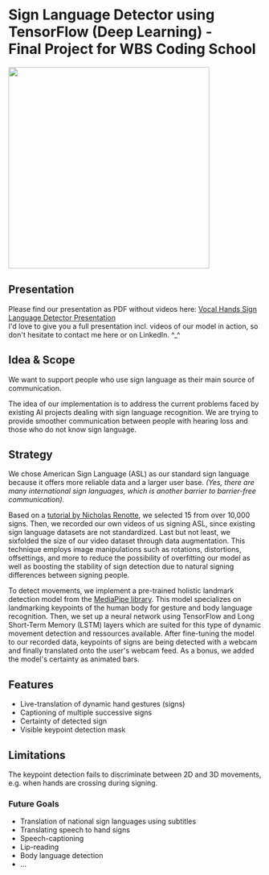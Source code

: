 # Sign Language Detector using TensorFlow (Deep Learning) - <br/>Final Project for WBS Coding School 

<img src="https://github.com/Chrille91/Sign-Language-Detector/assets/49496538/35b5e37a-3569-4ff1-b15b-ba33e9dcad44.type" width="400" height="400">

## Presentation
Please find our presentation as PDF without videos here: [Vocal Hands Sign Language Detector Presentation](https://github.com/user-attachments/files/17902056/Vocal_Hands_public_small.pdf)  
I'd love to give you a full presentation incl. videos of our model in action, so don't hesitate to contact me here or on LinkedIn. ^_^ 

## Idea & Scope
We want to support people who use sign language as their main source of communication.  

The idea of our implementation is to address the current problems faced by existing AI projects dealing with sign language recognition. We are trying to provide smoother communication between people with hearing loss and those who do not know sign language.  

## Strategy

We chose American Sign Language (ASL) as our standard sign language because it offers more reliable data and a larger user base. _(Yes, there are many international sign languages, which is another barrier to barrier-free communication)._  

Based on a [tutorial by Nicholas Renotte](https://www.youtube.com/watch?v=doDUihpj6ro), we selected 15 from over 10,000 signs. Then, we recorded our own videos of us signing ASL, since existing sign language datasets are not standardized. Last but not least, we sixfolded the size of our video dataset through data augmentation. This technique employs image manipulations such as rotations, distortions, offsettings, and more to reduce the possibility of overfitting our model as well as boosting the stability of sign detection due to natural signing differences between signing people.  

To detect movements, we implement a pre-trained holistic landmark detection model from the [MediaPipe library](https://ai.google.dev/edge/mediapipe/solutions/guide). This model specializes on landmarking keypoints of the human body for gesture and body language recognition. Then, we set up a neural network using TensorFlow and Long Short-Term Memory (LSTM) layers which are suited for this type of dynamic movement detection and ressources available. After fine-tuning the model to our recorded data, keypoints of signs are being detected with a webcam and finally translated onto the user's webcam feed. As a bonus, we added the model's certainty as animated bars. 

## Features
- Live-translation of dynamic hand gestures (signs)
- Captioning of multiple successive signs 
- Certainty of detected sign
- Visible keypoint detection mask

## Limitations
The keypoint detection fails to discriminate between 2D and 3D movements, e.g. when hands are crossing during signing. 

### Future Goals
- Translation of national sign languages using subtitles
- Translating speech to hand signs
- Speech-captioning
- Lip-reading
- Body language detection
- ...
